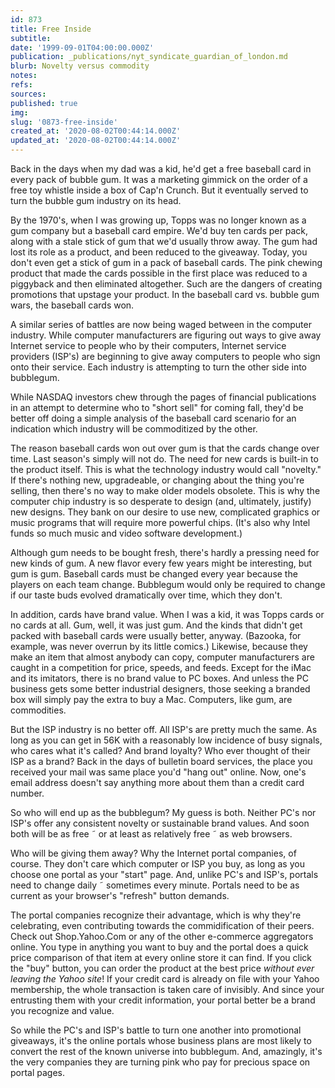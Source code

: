 ```yaml
---
id: 873
title: Free Inside
subtitle: 
date: '1999-09-01T04:00:00.000Z'
publication: _publications/nyt_syndicate_guardian_of_london.md
blurb: Novelty versus commodity
notes: 
refs: 
sources: 
published: true
img: 
slug: '0873-free-inside'
created_at: '2020-08-02T00:44:14.000Z'
updated_at: '2020-08-02T00:44:14.000Z'
---
```

Back in the days when my dad was a kid, he'd get a free baseball card in every pack of bubble gum. It was a marketing gimmick on the order of a free toy whistle inside a box of Cap'n Crunch. But it eventually served to turn the bubble gum industry on its head.

By the 1970's, when I was growing up, Topps was no longer known as a gum company but a baseball card empire. We'd buy ten cards per pack, along with a stale stick of gum that we'd usually throw away. The gum had lost its role as a product, and been reduced to the giveaway. Today, you don't even get a stick of gum in a pack of baseball cards. The pink chewing product that made the cards possible in the first place was reduced to a piggyback and then eliminated altogether. Such are the dangers of creating promotions that upstage your product. In the baseball card vs. bubble gum wars, the baseball cards won.

A similar series of battles are now being waged between in the computer industry. While computer manufacturers are figuring out ways to give away Internet service to people who by their computers, Internet service providers (ISP's) are beginning to give away computers to people who sign onto their service. Each industry is attempting to turn the other side into bubblegum.

While NASDAQ investors chew through the pages of financial publications in an attempt to determine who to "short sell" for coming fall, they'd be better off doing a simple analysis of the baseball card scenario for an indication which industry will be commoditized by the other.

The reason baseball cards won out over gum is that the cards change over time. Last season's simply will not do. The need for new cards is built-in to the product itself. This is what the technology industry would call "novelty." If there's nothing new, upgradeable, or changing about the thing you're selling, then there's no way to make older models obsolete. This is why the computer chip industry is so desperate to design (and, ultimately, justify) new designs. They bank on our desire to use new, complicated graphics or music programs that will require more powerful chips. (It's also why Intel funds so much music and video software development.)

Although gum needs to be bought fresh, there's hardly a pressing need for new kinds of gum. A new flavor every few years might be interesting, but gum is gum. Baseball cards must be changed every year because the players on each team change. Bubblegum would only be required to change if our taste buds evolved dramatically over time, which they don't.

In addition, cards have brand value. When I was a kid, it was Topps cards or no cards at all. Gum, well, it was just gum. And the kinds that didn't get packed with baseball cards were usually better, anyway. (Bazooka, for example, was never overrun by its little comics.) Likewise, because they make an item that almost anybody can copy, computer manufacturers are caught in a competition for price, speeds, and feeds. Except for the iMac and its imitators, there is no brand value to PC boxes. And unless the PC business gets some better industrial designers, those seeking a branded box will simply pay the extra to buy a Mac. Computers, like gum, are commodities.

But the ISP industry is no better off. All ISP's are pretty much the same. As long as you can get in 56K with a reasonably low incidence of busy signals, who cares what it's called? And brand loyalty? Who ever thought of their ISP as a brand? Back in the days of bulletin board services, the place you received your mail was same place you'd "hang out" online. Now, one's email address doesn't say anything more about them than a credit card number.

So who will end up as the bubblegum? My guess is both. Neither PC's nor ISP's offer any consistent novelty or sustainable brand values. And soon both will be as free ˜ or at least as relatively free ˜ as web browsers.

Who will be giving them away? Why the Internet portal companies, of course. They don't care which computer or ISP you buy, as long as you choose one portal as your "start" page. And, unlike PC's and ISP's, portals need to change daily ˜ sometimes every minute. Portals need to be as current as your browser's "refresh" button demands.

The portal companies recognize their advantage, which is why they're celebrating, even contributing towards the commidification of their peers. Check out Shop.Yahoo.Com or any of the other e-commerce aggregators online. You type in anything you want to buy and the portal does a quick price comparison of that item at every online store it can find. If you click the "buy" button, you can order the product at the best price *without ever leaving the Yahoo site*! If your credit card is already on file with your Yahoo membership, the whole transaction is taken care of invisibly. And since your entrusting them with your credit information, your portal better be a brand you recognize and value.

So while the PC's and ISP's battle to turn one another into promotional giveaways, it's the online portals whose business plans are most likely to convert the rest of the known universe into bubblegum. And, amazingly, it's the very companies they are turning pink who pay for precious space on portal pages.
